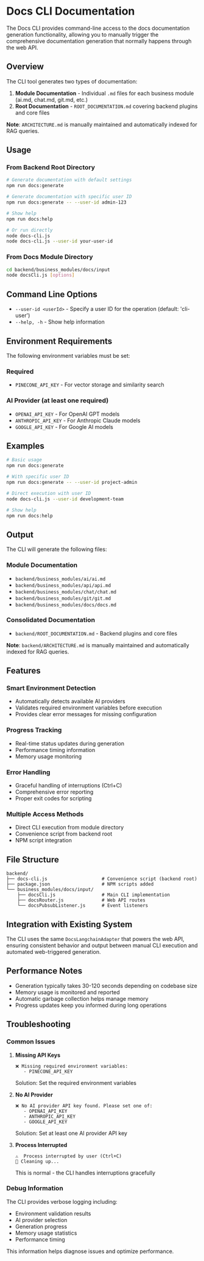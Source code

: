 # Docs CLI Documentation

The Docs CLI provides command-line access to the docs documentation generation functionality, allowing you to manually trigger the comprehensive documentation generation that normally happens through the web API.

## Overview

The CLI tool generates two types of documentation:

1. **Module Documentation** - Individual `.md` files for each business module (ai.md, chat.md, git.md, etc.)
2. **Root Documentation** - `ROOT_DOCUMENTATION.md` covering backend plugins and core files  

**Note**: `ARCHITECTURE.md` is manually maintained and automatically indexed for RAG queries.

## Usage

### From Backend Root Directory

```bash
# Generate documentation with default settings
npm run docs:generate

# Generate documentation with specific user ID
npm run docs:generate -- --user-id admin-123

# Show help
npm run docs:help

# Or run directly
node docs-cli.js
node docs-cli.js --user-id your-user-id
```

### From Docs Module Directory

```bash
cd backend/business_modules/docs/input
node docsCli.js [options]
```

## Command Line Options

- `--user-id <userId>` - Specify a user ID for the operation (default: 'cli-user')
- `--help, -h` - Show help information

## Environment Requirements

The following environment variables must be set:

### Required
- `PINECONE_API_KEY` - For vector storage and similarity search

### AI Provider (at least one required)
- `OPENAI_API_KEY` - For OpenAI GPT models
- `ANTHROPIC_API_KEY` - For Anthropic Claude models  
- `GOOGLE_API_KEY` - For Google AI models

## Examples

```bash
# Basic usage
npm run docs:generate

# With specific user ID
npm run docs:generate -- --user-id project-admin

# Direct execution with user ID
node docs-cli.js --user-id development-team

# Show help
npm run docs:help
```

## Output

The CLI will generate the following files:

### Module Documentation
- `backend/business_modules/ai/ai.md`
- `backend/business_modules/api/api.md`  
- `backend/business_modules/chat/chat.md`
- `backend/business_modules/git/git.md`
- `backend/business_modules/docs/docs.md`

### Consolidated Documentation
- `backend/ROOT_DOCUMENTATION.md` - Backend plugins and core files

**Note**: `backend/ARCHITECTURE.md` is manually maintained and automatically indexed for RAG queries.

## Features

### Smart Environment Detection
- Automatically detects available AI providers
- Validates required environment variables before execution
- Provides clear error messages for missing configuration

### Progress Tracking
- Real-time status updates during generation
- Performance timing information
- Memory usage monitoring

### Error Handling
- Graceful handling of interruptions (Ctrl+C)
- Comprehensive error reporting
- Proper exit codes for scripting

### Multiple Access Methods
- Direct CLI execution from module directory
- Convenience script from backend root
- NPM script integration

## File Structure

```
backend/
├── docs-cli.js                    # Convenience script (backend root)
├── package.json                   # NPM scripts added
└── business_modules/docs/input/
    ├── docsCli.js                 # Main CLI implementation
    ├── docsRouter.js              # Web API routes
    └── docsPubsubListener.js      # Event listeners
```

## Integration with Existing System

The CLI uses the same `DocsLangchainAdapter` that powers the web API, ensuring consistent behavior and output between manual CLI execution and automated web-triggered generation.

## Performance Notes

- Generation typically takes 30-120 seconds depending on codebase size
- Memory usage is monitored and reported
- Automatic garbage collection helps manage memory
- Progress updates keep you informed during long operations

## Troubleshooting

### Common Issues

1. **Missing API Keys**
   ```
   ❌ Missing required environment variables:
      - PINECONE_API_KEY
   ```
   Solution: Set the required environment variables

2. **No AI Provider**
   ```
   ❌ No AI provider API key found. Please set one of:
      - OPENAI_API_KEY
      - ANTHROPIC_API_KEY  
      - GOOGLE_API_KEY
   ```
   Solution: Set at least one AI provider API key

3. **Process Interrupted**
   ```
   ⚠️  Process interrupted by user (Ctrl+C)
   🔄 Cleaning up...
   ```
   This is normal - the CLI handles interruptions gracefully

### Debug Information

The CLI provides verbose logging including:
- Environment validation results
- AI provider selection
- Generation progress
- Memory usage statistics
- Performance timing

This information helps diagnose issues and optimize performance.
